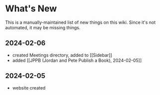 # What's New

This is a manually-maintained list of new things on this wiki. Since it's not automated, it may be missing things.

## 2024-02-06

- created Meetings directory, added to [[Sidebar]]
- added [[JPPB (Jordan and Pete Publish a Book), 2024-02-05]]

## 2024-02-05

- website created
